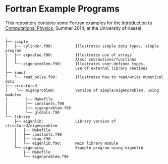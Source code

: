 Fortran Example Programs
========================

This repository contains some Fortran examples for the
[Introduction to Computational Physics][1], Summer 2014, at the University of
Kassel

    .
    ├── simple
    │   ├── cylinder.f90:          Illustrates simple data types, simple program
    │   ├── expvalue.f90:          Illustrates use of arrays
    │   │                          Also: subroutines/functions
    │   └── eigenproblem.f90:      Illustrates user-defined types,
    │                              use of external library routines
    ├── inout
    │   └── read_pulse.f90:        Illustrates how to read/write numerical data
    ├── structured
    │    └── eigenproblem:         Version of simple/eigenproblem, using modules
    │        ├── Makefile
    │        ├── constants.f90
    │        ├── eigenproblem.f90
    │        └── globals.f90
    └── library
        ├── eigenlib:              Library version of structured/eigenproblem
        │   ├── Makefile
        │   ├── constants.f90
        │   ├── diag.f90
        │   └── eigenlib.f90:      Main library module
        └── eigenprog              Example program using eigenlib
            ├── Makefile
            └── eigenproblem.f90

[1]: http://www.uni-kassel.de/fb10/institute/physik/forschungsgruppen/quantendynamik-und-kontrolle/lehre/computational-physics-ss-2014.html
